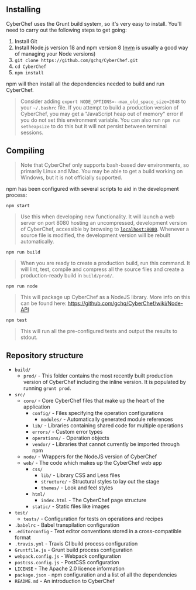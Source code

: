 ## Installing

CyberChef uses the Grunt build system, so it's very easy to install. You'll need to carry out the following steps to get going:

 1. Install Git
 2. Install Node.js version 18 and npm version 8 ([nvm](https://github.com/nvm-sh/nvm) is usually a good way of managing your Node versions)
 3. `git clone https://github.com/gchq/CyberChef.git`
 4. `cd CyberChef`
 5. `npm install`

npm will then install all the dependencies needed to build and run CyberChef.

> Consider adding `export NODE_OPTIONS=--max_old_space_size=2048` to your `~/.bashrc` file. If you attempt to build a production version of CyberChef, you may get a "JavaScript heap out of memory" error if you do not set this environment variable. You can also run `npm run setheapsize` to do this but it will not persist between terminal sessions.

## Compiling

> Note that CyberChef only supports bash-based dev environments, so primarily Linux and Mac. You may be able to get a build working on Windows, but it is not officially supported.

npm has been configured with several scripts to aid in the development process:


```
npm start
```
> Use this when developing new functionality. It will launch a web server on port 8080 hosting an uncompressed, development version of CyberChef, accessible by browsing to [`localhost:8080`](http://localhost:8080). Whenever a source file is modified, the development version will be rebuilt automatically.


```
npm run build
```
> When you are ready to create a production build, run this command. It will lint, test, compile and compress all the source files and create a production-ready build in `build/prod/`.


```
npm run node
```
> This will package up CyberChef as a NodeJS library. More info on this can be found here: https://github.com/gchq/CyberChef/wiki/Node-API

```
npm test
```
> This will run all the pre-configured tests and output the results to stdout.


## Repository structure

 - `build/`
     - `prod/` - This folder contains the most recently built production version of CyberChef including the inline version. It is populated by running `grunt prod`.
 - `src/`
     - `core/` - Core CyberChef files that make up the heart of the application
         - `config/` - Files specifying the operation configurations
             - `modules/` - Automatically generated module references
         - `lib/` - Libraries containing shared code for multiple operations
         - `errors/` - Custom error types
         - `operations/` - Operation objects
         - `vendor/` - Libraries that cannot currently be imported through npm
     - `node/` - Wrappers for the NodeJS version of CyberChef
     - `web/` - The code which makes up the CyberChef web app
         - `css/`
             - `lib/` - Library CSS and Less files
             - `structure/` - Structural styles to lay out the stage
             - `themes/` - Look and feel styles
         - `html/`
             - `index.html` - The CyberChef page structure
         - `static/` - Static files like images
 - `test/`
     - `tests/` - Configuration for tests on operations and recipes
 - `.babelrc` - Babel transpilation configuration
 - `.editorconfig` - Text editor conventions stored in a cross-compatible format
 - `.travis.yml` - Travis CI build process configuration
 - `Gruntfile.js` - Grunt build process configuration
 - `webpack.config.js` - Webpack configuration
 - `postcss.config.js` - PostCSS configuration
 - `LICENSE` - The Apache 2.0 licence information
 - `package.json` - npm configuration and a list of all the dependencies
 - `README.md` - An introduction to CyberChef